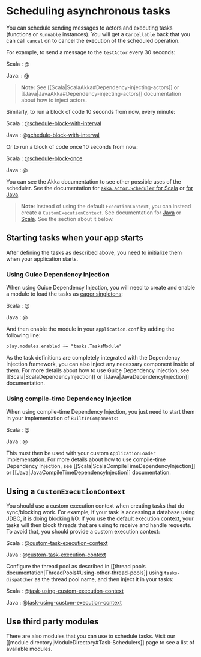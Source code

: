 <!--- Copyright (C) 2009-2018 Lightbend Inc. <https://www.lightbend.com> -->
# Scheduling asynchronous tasks

You can schedule sending messages to actors and executing tasks (functions or `Runnable` instances). You will get a `Cancellable` back that you can call `cancel` on to cancel the execution of the scheduled operation.

For example, to send a message to the `testActor` every 30 seconds:

Scala
: @[](code/scalaguide/scheduling/MyActorTask.scala)

Java:
: @[](code/javaguide/scheduling/MyActorTask.java)

> **Note:** See [[Scala|ScalaAkka#Dependency-injecting-actors]] or [[Java|JavaAkka#Dependency-injecting-actors]] documentation about how to inject actors.

Similarly, to run a block of code 10 seconds from now, every minute:

Scala
: @[schedule-block-with-interval](code/scalaguide/scheduling/CodeBlockTask.scala)

Java
: @[schedule-block-with-interval](code/javaguide/scheduling/CodeBlockTask.java)

Or to run a block of code once 10 seconds from now:

Scala
: @[schedule-block-once](code/scalaguide/scheduling/CodeBlockTask.scala)

Java
: @[](code/javaguide/scheduling/CodeBlockOnceTask.java)

You can see the Akka documentation to see other possible uses of the scheduler. See the documentation for [`akka.actor.Scheduler` for Scala](https://doc.akka.io/api/akka/2.5/akka/actor/Scheduler.html) or [for Java](https://doc.akka.io/japi/akka/2.5/akka/actor/Scheduler.html).

> **Note**: Instead of using the default `ExecutionContext`, you can instead create a `CustomExecutionContext`. See documentation for [Java](api/java/play/libs/concurrent/CustomExecutionContext.html) or [Scala](api/scala/play/api/libs/concurrent/CustomExecutionContext.html). See the section about it below.

## Starting tasks when your app starts

After defining the tasks as described above, you need to initialize them when your application starts.

### Using Guice Dependency Injection

When using Guice Dependency Injection, you will need to create and enable a module to load the tasks as [eager singletons](https://github.com/google/guice/wiki/Scopes#eager-singletons):

Scala
: @[](code/scalaguide/scheduling/TasksModule.scala)

Java
: @[](code/javaguide/scheduling/TasksModule.java)

And then enable the module in your `application.conf` by adding the following line:

```
play.modules.enabled += "tasks.TasksModule"
```

As the task definitions are completely integrated with the Dependency Injection framework, you can also inject any necessary component inside of them. For more details about how to use Guice Dependency Injection, see [[Scala|ScalaDependencyInjection]] or [[Java|JavaDependencyInjection]] documentation.

### Using compile-time Dependency Injection

When using compile-time Dependency Injection, you just need to start them in your implementation of `BuiltInComponents`:

Scala
: @[](code/scalaguide/scheduling/MyBuiltInComponentsFromContext.scala)

Java
: @[](code/javaguide/scheduling/MyBuiltInComponentsFromContext.java)

This must then be used with your custom `ApplicationLoader` implementation. For more details about how to use compile-time Dependency Injection, see [[Scala|ScalaCompileTimeDependencyInjection]] or [[Java|JavaCompileTimeDependencyInjection]] documentation. 

## Using a `CustomExecutionContext`

You should use a custom execution context when creating tasks that do sync/blocking work. For example, if your task is accessing a database using JDBC, it is doing blocking I/O. If you use the default execution context, your tasks will then block threads that are using to receive and handle requests. To avoid that, you should provide a custom execution context:

Scala
: @[custom-task-execution-context](code/scalaguide/scheduling/TasksCustomExecutionContext.scala)

Java
: @[custom-task-execution-context](code/javaguide/scheduling/TasksCustomExecutionContext.java)


Configure the thread pool as described in [[thread pools documentation|ThreadPools#Using-other-thread-pools]] using `tasks-dispatcher` as the thread pool name, and then inject it in your tasks:

Scala
: @[task-using-custom-execution-context](code/scalaguide/scheduling/TasksCustomExecutionContext.scala)

Java
: @[task-using-custom-execution-context](code/javaguide/scheduling/TasksCustomExecutionContext.java)

## Use third party modules

There are also modules that you can use to schedule tasks. Visit our [[module directory|ModuleDirectory#Task-Schedulers]] page to see a list of available modules.
